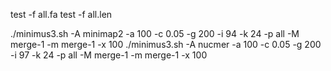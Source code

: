 test -f all.fa
test -f all.len

./minimus3.sh -A minimap2 -a 100 -c 0.05 -g 200 -i 94 -k 24 -p all -M merge-1 -m merge-1 -x 100
./minimus3.sh -A nucmer   -a 100 -c 0.05 -g 200 -i 97 -k 24 -p all -M merge-1 -m merge-1 -x 100

